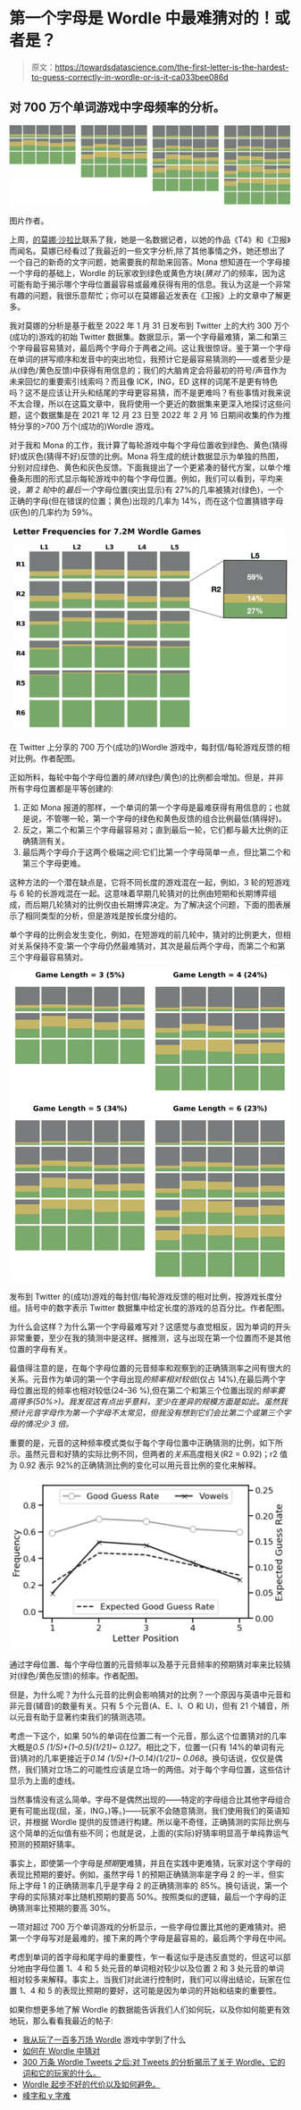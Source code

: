 # 第一个字母是 Wordle 中最难猜对的！或者是？

> 原文：<https://towardsdatascience.com/the-first-letter-is-the-hardest-to-guess-correctly-in-wordle-or-is-it-ca033bee086d>

## 对 700 万个单词游戏中字母频率的分析。

![](img/1945010c077800d041fa974608d2f74d.png)

图片作者。

上周，[的莫娜·沙拉比](https://monachalabi.com)联系了我，她是一名数据记者，以她的作品《T4》和《卫报》而闻名。莫娜已经看过了我最近的一些文字分析,除了其他事情之外，她还想出了一个自己的新奇的文字问题，她需要我的帮助来回答。Mona 想知道在一个字母接一个字母的基础上，Wordle 的玩家收到绿色或黄色方块(*猜对了*)的频率，因为这可能有助于揭示哪个字母位置最容易或最难获得有用的信息。我认为这是一个非常有趣的问题，我很乐意帮忙；你可以在莫娜最近发表在《卫报》上的文章中了解更多。

我对莫娜的分析是基于截至 2022 年 1 月 31 日发布到 Twitter 上的大约 300 万个(成功的)游戏的初始 Twitter 数据集。数据显示，第一个字母最难猜，第二和第三个字母最容易猜对，最后两个字母介于两者之间。这让我很惊讶。鉴于第一个字母在单词的拼写顺序和发音中的突出地位，我预计它是最容易猜测的——或者至少是从(绿色/黄色反馈)中获得有用信息的；我们的大脑肯定会将最初的符号/声音作为未来回忆的重要索引线索吗？而且像 ICK，ING，ED 这样的词尾不是更有特色吗？这不是应该让开头和结尾的字母更容易猜，而不是更难吗？有些事情对我来说不太合理，所以在这篇文章中，我将使用一个更近的数据集来更深入地探讨这些问题，这个数据集是在 2021 年 12 月 23 日至 2022 年 2 月 16 日期间收集的作为推特分享的>700 万个(成功的)Wordle 游戏。

对于我和 Mona 的工作，我计算了每轮游戏中每个字母位置收到绿色、黄色(猜得好)或灰色(猜得不好)反馈的比例。Mona 将生成的统计数据显示为单独的热图，分别对应绿色、黄色和灰色反馈。下面我提出了一个更紧凑的替代方案，以单个堆叠条形图的形式显示每轮游戏中的每个字母位置。例如，我们可以看到，平均来说，*第 2 轮*中的*最后一个*字母位置(突出显示)有 27%的几率被猜对(绿色)，一个正确的字母(但在错误的位置；黄色)出现的几率为 14%，而在这个位置猜错字母(灰色)的几率约为 59%。

![](img/96232adf70b3244c57d8581d599b7ce7.png)

在 Twitter 上分享的 700 万个(成功的)Wordle 游戏中，每封信/每轮游戏反馈的相对比例。作者配图。

正如所料，每轮中每个字母位置的*猜对*(绿色/黄色)的比例都会增加。但是，并非所有字母位置都是平等创建的:

1.  正如 Mona 报道的那样，一个单词的第一个字母是最难获得有用信息的；也就是说，不管哪一轮，第一个字母的绿色和黄色反馈的组合比例最低(猜得好)。
2.  反之，第二个和第三个字母最容易对；直到最后一轮，它们都与最大比例的正确猜测有关。
3.  最后两个字母介于这两个极端之间:它们比第一个字母简单一点，但比第二个和第三个字母更难。

这种方法的一个潜在缺点是，它将不同长度的游戏混在一起，例如，3 轮的短游戏与 6 轮的长游戏混在一起。这意味着早期几轮猜对的比例由短期和长期博弈组成，而后期几轮猜对的比例仅由长期博弈决定。为了解决这个问题，下面的图表展示了相同类型的分析，但是游戏是按长度分组的。

单个字母的比例会发生变化，例如，在短游戏的前几轮中，猜对的比例更大，但相对关系保持不变:第一个字母仍然最难猜对，其次是最后两个字母，而第二个和第三个字母最容易猜对。

![](img/c8d020bfefc85db9f6f37988bff581c9.png)

发布到 Twitter 的(成功)游戏的每封信/每轮游戏反馈的相对比例，按游戏长度分组。括号中的数字表示 Twitter 数据集中给定长度的游戏的总百分比。作者配图。

为什么会这样？为什么第一个字母最难写对？这感觉与直觉相反，因为单词的开头非常重要，至少在我的猜测中是这样。据推测，这与出现在第一个位置而不是其他位置的字母有关。

最值得注意的是，在每个字母位置的元音频率和观察到的正确猜测率之间有很大的关系。元音作为单词的第一个字母出现*的频率相对较低*(仅占 14%),在最后两个字母位置出现的频率也相对较低(24–36 %),但在第二个和第三个位置出现的*频率要高得多(50%>)。我发现这有点出乎意料，至少在差异的规模方面是如此。虽然我预计元音字母作为第一个字母不太常见，但我没有想到它们会比第二个或第三个字母的情况少 3 倍。*

重要的是，元音的这种频率模式类似于每个字母位置中正确猜测的比例，如下所示。虽然元音和好猜的实际比例不同，但两者的*关系*高度相关(R2 = 0.92)；r2 值为 0.92 表示 92%的正确猜测比例的变化可以用元音比例的变化来解释。

![](img/25ce9608ad981965d86f675db4f30928.png)

通过字母位置、每个字母位置的元音频率以及基于元音频率的预期猜对率来比较猜对(绿色/黄色反馈)的频率。作者配图。

但是，为什么呢？为什么元音的比例会影响猜对的比例？一个原因与英语中元音和非元音(辅音)的数量有关。只有 5 个元音(A、E、I、O 和 U)，但有 21 个辅音，所以元音有助于显著约束我们的猜测选项。

考虑一下这个，如果 50%的单词在位置二有一个元音，那么这个位置猜对的几率大概是*0.5 *(1/5)+(1–0.5)*(1/21)~ 0.127*。相比之下，位置一(只有 14%的单词有元音)猜对的几率更接近于*0.14 *(1/5)+(1–0.14)*(1/21)~ 0.068*。换句话说，仅仅是偶然，我们猜对立场二的可能性应该是立场一的两倍。对于每个字母位置，这些估计显示为上面的虚线。

当然事情没有这么简单。字母不是偶然出现的——特定的字母组合比其他字母组合更有可能出现(屈，圣，ING，)等。)——玩家不会随意猜测，我们使用我们的英语知识，并根据 Wordle 提供的反馈进行构建。所以毫不奇怪，正确猜测的实际比例与这个简单的近似值有些不同；也就是说，上面的(实际)好猜率明显高于单纯靠运气预测的预期好猜率。

事实上，即使第一个字母是*预期*更难猜，并且在实践中更难猜，玩家对这个字母的表现比预期的要好。例如，虽然字母 1 的预期正确猜测率是字母 2 的一半，但实际上字母 1 的正确猜测率几乎是字母 2 的正确猜测率的 85%。换句话说，第一个字母的实际猜对率比随机预期的要高 50%。按照类似的逻辑，最后一个字母的正确猜测率比预期的要高 30%。

一项对超过 700 万个单词游戏的分析显示，一些字母位置比其他的更难猜对。把第一个字母写对是最难的，接下来的两个字母是最容易的，最后两个字母在中间。

考虑到单词的首字母和尾字母的重要性，乍一看这似乎是违反直觉的，但这可以部分地由字母位置 1、4 和 5 处元音的单词相对较少以及位置 2 和 3 处元音的单词相对较多来解释。事实上，当我们对此进行控制时，我们可以得出结论，玩家在位置 1、4 和 5 的表现比预期的要好，这可能是因为单词的开始和结束的重要性。

如果你想更多地了解 Wordle 的数据能告诉我们人们如何玩，以及你如何能更有效地玩，那么看看我最近的帖子:

*   [我从玩了一百多万场 Wordle](/what-i-learned-from-playing-more-than-a-million-games-of-wordle-7b69a40dbfdb) 游戏中学到了什么
*   [如何在 Wordle 中猜对](/how-to-guess-well-in-wordle-d21167aae444)
*   [300 万条 Wordle Tweets 之后:对 Tweets 的分析揭示了关于 Wordle、它的词和它的玩家的什么。](/three-million-wordle-tweets-later-3d3af23bd5c7)
*   [Wordle 起步不好的代价以及如何避免。](/the-cost-of-a-bad-start-in-wordle-how-to-avoid-it-2cdd63f8d599)
*   [峰字和 y 字难](https://medium.com/towards-data-science/peak-wordle-word-difficulty-64907be4c177)
